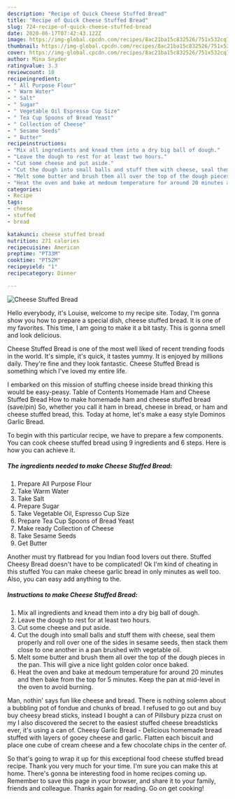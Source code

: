 ```yaml
---
description: "Recipe of Quick Cheese Stuffed Bread"
title: "Recipe of Quick Cheese Stuffed Bread"
slug: 724-recipe-of-quick-cheese-stuffed-bread
date: 2020-06-17T07:42:43.122Z
image: https://img-global.cpcdn.com/recipes/8ac21ba15c832526/751x532cq70/cheese-stuffed-bread-recipe-main-photo.jpg
thumbnail: https://img-global.cpcdn.com/recipes/8ac21ba15c832526/751x532cq70/cheese-stuffed-bread-recipe-main-photo.jpg
cover: https://img-global.cpcdn.com/recipes/8ac21ba15c832526/751x532cq70/cheese-stuffed-bread-recipe-main-photo.jpg
author: Mina Snyder
ratingvalue: 3.3
reviewcount: 10
recipeingredient:
- " All Purpose Flour"
- " Warm Water"
- " Salt"
- " Sugar"
- " Vegetable Oil Espresso Cup Size"
- " Tea Cup Spoons of Bread Yeast"
- " Collection of Cheese"
- " Sesame Seeds"
- " Butter"
recipeinstructions:
- "Mix all ingredients and knead them into a dry big ball of dough."
- "Leave the dough to rest for at least two hours."
- "Cut some cheese and put aside."
- "Cut the dough into small balls and stuff them with cheese, seal them properly and roll over one of the sides in sesame seeds, then stack them close to one another in a pan brushed with vegetable oil."
- "Melt some butter and brush them all over the top of the dough pieces in the pan. This will give a nice light golden color once baked."
- "Heat the oven and bake at medoum temperature for around 20 minutes and then bake from the top for 5 minutes. Keep the pan at mid-level in the oven to avoid burning."
categories:
- Recipe
tags:
- cheese
- stuffed
- bread

katakunci: cheese stuffed bread 
nutrition: 271 calories
recipecuisine: American
preptime: "PT33M"
cooktime: "PT52M"
recipeyield: "1"
recipecategory: Dinner

---
```



![Cheese Stuffed Bread](https://img-global.cpcdn.com/recipes/8ac21ba15c832526/751x532cq70/cheese-stuffed-bread-recipe-main-photo.jpg)

Hello everybody, it's Louise, welcome to my recipe site. Today, I'm gonna show you how to prepare a special dish, cheese stuffed bread. It is one of my favorites. This time, I am going to make it a bit tasty. This is gonna smell and look delicious.

Cheese Stuffed Bread is one of the most well liked of recent trending foods in the world. It's simple, it's quick, it tastes yummy. It is enjoyed by millions daily. They're fine and they look fantastic. Cheese Stuffed Bread is something which I've loved my entire life.

I embarked on this mission of stuffing cheese inside bread thinking this would be easy-peasy. Table of Contents Homemade Ham and Cheese Stuffed Bread How to make homemade ham and cheese stuffed bread (save/pin) So, whether you call it ham in bread, cheese in bread, or ham and cheese stuffed bread, this. Today at home, let&#39;s make a easy style Dominos Garlic Bread.


To begin with this particular recipe, we have to prepare a few components. You can cook cheese stuffed bread using 9 ingredients and 6 steps. Here is how you can achieve it.

<!--inarticleads1-->

##### The ingredients needed to make Cheese Stuffed Bread:

1. Prepare  All Purpose Flour
1. Take  Warm Water
1. Take  Salt
1. Prepare  Sugar
1. Take  Vegetable Oil, Espresso Cup Size
1. Prepare  Tea Cup Spoons of Bread Yeast
1. Make ready  Collection of Cheese
1. Take  Sesame Seeds
1. Get  Butter


Another must try flatbread for you Indian food lovers out there. Stuffed Cheesy Bread doesn&#39;t have to be complicated! Ok I&#39;m kind of cheating in this stuffed You can make cheese garlic bread in only minutes as well too. Also, you can easy add anything to the. 

<!--inarticleads2-->

##### Instructions to make Cheese Stuffed Bread:

1. Mix all ingredients and knead them into a dry big ball of dough.
1. Leave the dough to rest for at least two hours.
1. Cut some cheese and put aside.
1. Cut the dough into small balls and stuff them with cheese, seal them properly and roll over one of the sides in sesame seeds, then stack them close to one another in a pan brushed with vegetable oil.
1. Melt some butter and brush them all over the top of the dough pieces in the pan. This will give a nice light golden color once baked.
1. Heat the oven and bake at medoum temperature for around 20 minutes and then bake from the top for 5 minutes. Keep the pan at mid-level in the oven to avoid burning.


Man, nothin&#39; says fun like cheese and bread. There is nothing solemn about a bubbling pot of fondue and chunks of bread. I refused to go out and buy buy cheesy bread sticks, instead I bought a can of Pillsbury pizza crust on my I also discovered the secret to the easiest stuffed cheese breadsticks ever, it&#39;s using a can of. Cheesy Garlic Bread - Delicious homemade bread stuffed with layers of gooey cheese and garlic. Flatten each biscuit and place one cube of cream cheese and a few chocolate chips in the center of. 

So that's going to wrap it up for this exceptional food cheese stuffed bread recipe. Thank you very much for your time. I'm sure you can make this at home. There's gonna be interesting food in home recipes coming up. Remember to save this page in your browser, and share it to your family, friends and colleague. Thanks again for reading. Go on get cooking!
